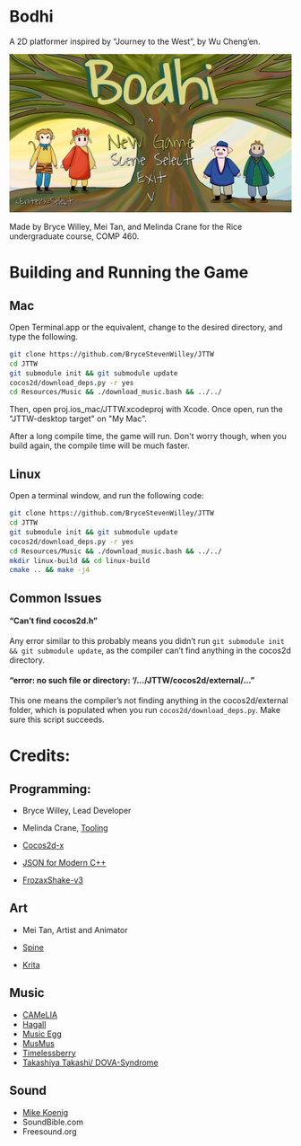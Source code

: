 # Bodhi
A 2D platformer inspired by “Journey to the West”, by Wu Cheng’en.

![Bodhi’s Main Menu](/Bodhi_Menu.png)

Made by Bryce Willey, Mei Tan, and Melinda Crane for the Rice undergraduate course, COMP 460.

# Building and Running the Game

## Mac

Open Terminal.app or the equivalent, change to the desired directory, and type the following.

```bash
git clone https://github.com/BryceStevenWilley/JTTW 
cd JTTW
git submodule init && git submodule update
cocos2d/download_deps.py -r yes
cd Resources/Music && ./download_music.bash && ../../
```

Then, open proj.ios\_mac/JTTW.xcodeproj with Xcode. Once open, 
run the "JTTW-desktop target" on "My Mac".

After a long compile time, the game will run. Don't worry though,
when you build again, the compile time will be much faster.

## Linux

Open a terminal window, and run the following code:

```bash
git clone https://github.com/BryceStevenWilley/JTTW 
cd JTTW
git submodule init && git submodule update
cocos2d/download_deps.py -r yes
cd Resources/Music && ./download_music.bash && ../../
mkdir linux-build && cd linux-build
cmake .. && make -j4
```

## Common Issues

#### “Can’t find cocos2d.h”

Any error similar to this probably means you didn’t run `git submodule init && git submodule update`,
as the compiler can’t find anything in the cocos2d directory. 

#### “error: no such file or directory: ‘/…/JTTW/cocos2d/external/…”

This one means the compiler’s not finding anything in the cocos2d/external folder, which is populated when
you run `cocos2d/download_deps.py`. Make sure this script succeeds.


# Credits:

## Programming:

* Bryce Willey, Lead Developer
* Melinda Crane, [Tooling](https://github.com/runningcrane/JTTWLevelEditor)

* [Cocos2d-x](https://github.com/cocos2d/cocos2d-x)
* [JSON for Modern C++](https://github.com/nlohmann/json)
* [FrozaxShake-v3](https://github.com/tankorsmash/FrozaxShake-v3)

## Art

* Mei Tan, Artist and Animator

* [Spine](http://esotericsoftware.com/)
* [Krita](https://krita.org/en/)

## Music

* [CAMeLIA](http://agnello-pecora.chu.jp/CAMeLIA/)
* [Hagall](http://hagall.hacca.jp/music)
* [Music Egg](http://ontama-m.com/index.html)
* [MusMus](http://musmus.main.jp/english.html)
* [Timelessberry](http://timelessberry.com/material/)
* [Takashiya Takashi/ DOVA-Syndrome](http://dova-s.jp/bgm/play109.html)

## Sound

* [Mike Koenig](http://soundbible.com/1221-Pig-Oink.html)
* SoundBible.com
* Freesound.org
